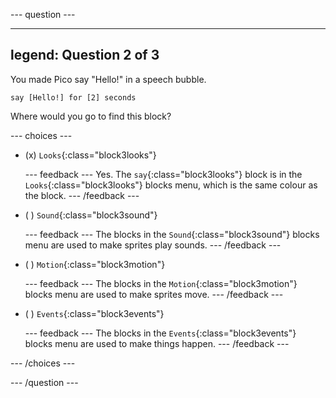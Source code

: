 
--- question ---

---
legend: Question 2 of 3
---

You made Pico say "Hello!" in a speech bubble.

```blocks3
say [Hello!] for [2] seconds
```

Where would you go to find this block?

--- choices ---

- (x) `Looks`{:class="block3looks"}

  --- feedback --- Yes. The `say`{:class="block3looks"} block is in the `Looks`{:class="block3looks"} blocks menu, which is the same colour as the block. --- /feedback ---

- ( ) `Sound`{:class="block3sound"}

  --- feedback --- The blocks in the `Sound`{:class="block3sound"} blocks menu are used to make sprites play sounds. --- /feedback ---

- ( ) `Motion`{:class="block3motion"}

  --- feedback --- The blocks in the `Motion`{:class="block3motion"} blocks menu are used to make sprites move. --- /feedback ---

- ( ) `Events`{:class="block3events"}

  --- feedback --- The blocks in the `Events`{:class="block3events"} blocks menu are used to make things happen. --- /feedback ---

--- /choices ---

--- /question ---
